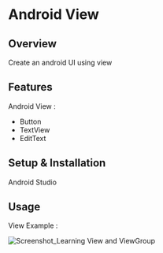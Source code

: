 # Android View

## Overview
Create an android UI using view

## Features
Android View :
- Button
- TextView
- EditText

## Setup & Installation 
Android Studio

## Usage
View Example :

![Screenshot_Learning View and ViewGroup](https://user-images.githubusercontent.com/56164259/68088598-59b20f80-fe93-11e9-852d-100761101929.png)
